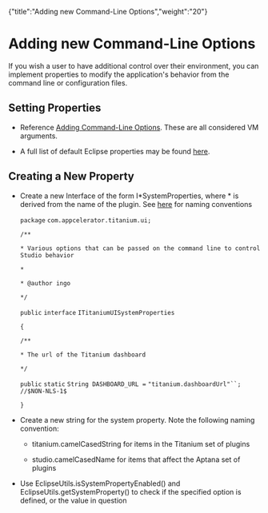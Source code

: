 {"title":"Adding new Command-Line Options","weight":"20"} 

# Adding new Command-Line Options

If you wish a user to have additional control over their environment, you can implement properties to modify the application's behavior from the command line or configuration files.

## Setting Properties

*   Reference [Adding Command-Line Options](/docs/appc/Axway_Appcelerator_Studio/Axway_Appcelerator_Studio_Guide/Customizing_Studio/Adding_Command-Line_Options/). These are all considered VM arguments.
    
*   A full list of default Eclipse properties may be found [here](http://help.eclipse.org/indigo/index.jsp?topic=/org.eclipse.platform.doc.isv/reference/misc/runtime-options.html).
    

## Creating a New Property

*   Create a new Interface of the form I\*SystemProperties, where \* is derived from the name of the plugin. See [here](/docs/appc/Axway_Appcelerator_Studio/Axway_Appcelerator_Studio_Guide/SDK/Source_Code_Conventions/) for naming conventions
    
    `package` `com.appcelerator.titanium.ui;`
    
    `/**`
    
    `* Various options that can be passed on the command line to control Studio behavior`
    
    `*`
    
    `* @author ingo`
    
    `*/`
    
    `public`  `interface` `ITitaniumUISystemProperties`
    
    `{`
    
    `/**`
    
    `* The url of the Titanium dashboard`
    
    `*/`
    
    `public`  `static` `String DASHBOARD_URL =` `"titanium.dashboardUrl"``;` `//$NON-NLS-1$`
    
    `}`
    
*   Create a new string for the system property. Note the following naming convention:
    
    *   titanium.camelCasedString for items in the Titanium set of plugins
        
    *   studio.camelCasedName for items that affect the Aptana set of plugins
        
*   Use EclipseUtils.isSystemPropertyEnabled() and EclipseUtils.getSystemProperty() to check if the specified option is defined, or the value in question
